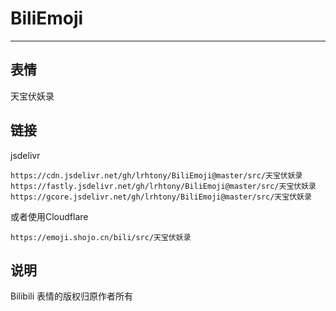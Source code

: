 # BiliEmoji
---
## 表情
天宝伏妖录
## 链接
jsdelivr
```
https://cdn.jsdelivr.net/gh/lrhtony/BiliEmoji@master/src/天宝伏妖录
https://fastly.jsdelivr.net/gh/lrhtony/BiliEmoji@master/src/天宝伏妖录
https://gcore.jsdelivr.net/gh/lrhtony/BiliEmoji@master/src/天宝伏妖录
```
或者使用Cloudflare
```
https://emoji.shojo.cn/bili/src/天宝伏妖录
```
## 说明
Bilibili 表情的版权归原作者所有
